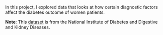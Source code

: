 In this project, I explored data that looks at how certain diagnostic factors affect the diabetes outcome of women patients.



**Note**: This [dataset](https://www.kaggle.com/uciml/pima-indians-diabetes-database) is from the National Institute of Diabetes and Digestive and Kidney Diseases. 
